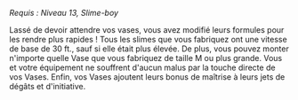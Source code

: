 *Requis : Niveau 13, Slime-boy*

Lassé de devoir attendre vos vases, vous avez modifié leurs formules pour les rendre plus rapides ! Tous les slimes que vous fabriquez ont une vitesse de base de 30 ft., sauf si elle était plus élevée. De plus, vous pouvez monter n'importe quelle Vase que vous fabriquez de taille M ou plus grande. Vous et votre équipement ne souffrent d'aucun malus par la touche directe de vos Vases. Enfin, vos Vases ajoutent leurs bonus de maîtrise à leurs jets de dégâts et d'initiative.